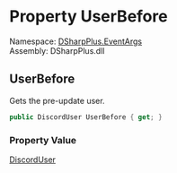 # Property UserBefore

Namespace: [DSharpPlus.EventArgs](DSharpPlus.EventArgs.md)  
Assembly: DSharpPlus.dll

## <a id="DSharpPlus_EventArgs_UserUpdateEventArgs_UserBefore"></a>UserBefore

Gets the pre-update user.

```csharp
public DiscordUser UserBefore { get; }
```

### Property Value

[DiscordUser](DSharpPlus.Entities.DiscordUser.md)

